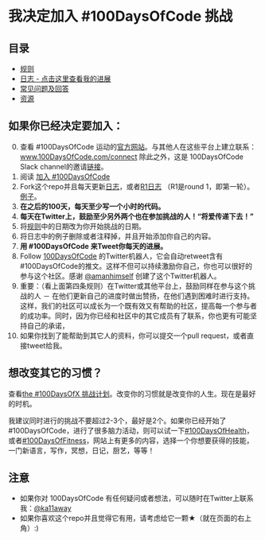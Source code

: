 # 我决定加入 #100DaysOfCode 挑战

## 目录

* [规则](rules.md)
* [日志 - 点击这里查看我的进展](log.md)
* [常见问题及回答](FAQ.md)
* [资源](resources.md)

## 如果你已经决定要加入：

0.  查看 #100DaysOfCode 运动的[官方网站](http://100daysofcode.com/)。与其他人在这些平台上建立联系：www.100DaysOfCode.com/connect
    除此之外，这是 100DaysOfCode Slack channel的邀请[链接](https://join.slack.com/t/100xcode/shared_invite/enQtMzA2NzUyODY4MTgyLWM2NzMzYzBmZTcwOTk0MzM2YTI5OWQzM2M3ZTVjZTUyMTE0NDk3ZjdiZmExNGU5Mjg3ODgzZTQxODI3YTNjZjA)。
1.  阅读 [加入 #100DaysOfCode](https://medium.freecodecamp.com/join-the-100daysofcode-556ddb4579e4)
1.  Fork这个repo并且每天更新[日志](log.md)，或者[R1日志](r1-log.md) （R1是round 1，即第一轮）。[例子](https://github.com/Kallaway/100-days-kallaway-log)。
1.  **在之后的100天，每天至少写一个小时的代码。**
1.  **每天在Twitter上，鼓励至少另外两个也在参加挑战的人！“将爱传递下去！”**
1.  将[规则](rules.md)中的日期改为你开始挑战的日期。
1.  将日志中的例子删除或者注释掉，并且开始添加你自己的内容。
1.  **用 #100DaysOfCode 来Tweet你每天的进展。**
1.  Follow [100DaysOfCode](https://twitter.com/_100DaysOfCode) 的Twitter机器人，它会自动retweet含有#100DaysOfCode的推文。这样不但可以持续激励你自己，你也可以很好的参与这个社区。感谢 [@amanhimself](https://twitter.com/amanhimself) 创建了这个Twitter机器人。
1.  重要：（看上面第四条规则）在Twitter或其他平台上，鼓励同样在参与这个挑战的人 － 在他们更新自己的进度时做出赞扬，在他们遇到困难时进行支持。这样，我们的社区可以成长为一个既有效又有帮助的社区，提高每一个参与者的成功率。同时，因为你已经和社区中的其它成员有了联系，你也更有可能坚持自己的承诺，
1.  如果你找到了能帮助到其它人的资料，你可以提交一个pull request，或者直接tweet给我。

## 想改变其它的习惯？

查看[the #100DaysOfX 挑战计划](http://100daysofx.com/)。改变你的习惯就是改变你的人生。现在是最好的时机。

我建议同时进行的挑战不要超过2-3个，最好是2个。如果你已经开始了 #100DaysOfCode，进行了很多脑力活动，则可以试一下[#100DaysOfHealth](http://100daysofx.com/where-x-is/health/)，或者[#100DaysOfFitness](http://100daysofx.com/challenges/)，网站上有更多的内容，选择一个你想要获得的技能，一门新语言，写作，冥想，日记，厨艺，等等！

## 注意

* 如果你对 100DaysOfCode 有任何疑问或者想法，可以随时在Twitter上联系我：[@ka11away](https://twitter.com/ka11away)
* 如果你喜欢这个repo并且觉得它有用，请考虑给它一颗&#9733;（就在页面的右上角）:)

